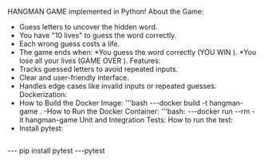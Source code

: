 HANGMAN GAME
implemented in Python! 
About the Game:
- Guess letters to uncover the hidden word.
- You have "10 lives" to guess the word correctly.
- Each wrong guess costs a life.
- The game ends when:
  *You guess the word correctly (YOU WIN ).
  *You lose all your lives (GAME OVER ).
Features:
- Tracks guessed letters to avoid repeated inputs.
- Clear and user-friendly interface.
- Handles edge cases like invalid inputs or repeated guesses.
Dockerization:
- How to Build the Docker Image:
'''bash
---docker build -t hangman-game .
-How to Run the Docker Container:
'''bash:
---docker run --rm -it hangman-game
 Unit and Integration Tests:
How to run the test:
- Install pytest:
  ```bash
 --- pip install pytest
 ---pytest



